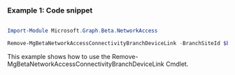 ### Example 1: Code snippet

```powershell

Import-Module Microsoft.Graph.Beta.NetworkAccess

Remove-MgBetaNetworkAccessConnectivityBranchDeviceLink -BranchSiteId $branchSiteId -DeviceLinkId $deviceLinkId

```
This example shows how to use the Remove-MgBetaNetworkAccessConnectivityBranchDeviceLink Cmdlet.


